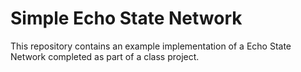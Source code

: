 # Simple Echo State Network

This repository contains an example implementation of a Echo State Network completed as part of a class project.  
